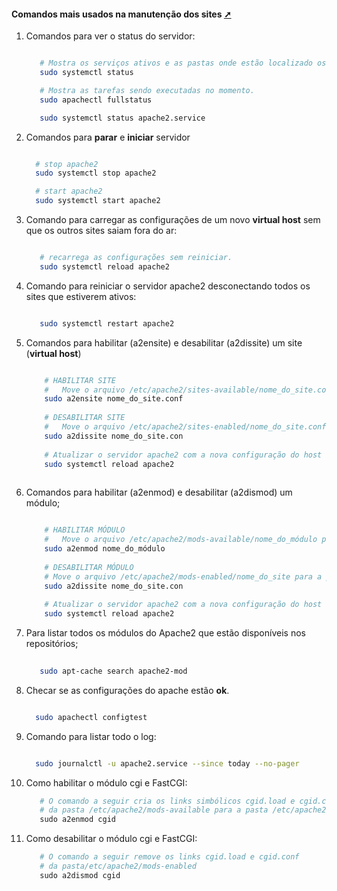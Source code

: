 <!-- markdownlint-disable-next-line -->
#### Comandos mais usados na manutenção dos sites <a href="comandos_basicos.html" target="_blank" title="Pressione aqui para expandir este documento em nova aba.">  ➚ </a>

1. Comandos para ver o status do servidor:

    ```sh
    
       # Mostra os serviços ativos e as pastas onde estão localizado os mesmos
       sudo systemctl status
    
       # Mostra as tarefas sendo executadas no momento.
       sudo apachectl fullstatus
    
       sudo systemctl status apache2.service

    
    ```

2. Comandos para **parar** e **iniciar** servidor

    ```sh

      # stop apache2
      sudo systemctl stop apache2  

      # start apache2
      sudo systemctl start apache2 

   
   ```

3. Comando para carregar as configurações de um novo **virtual host** sem que os outros sites saiam fora do ar:

   ```sh

      # recarrega as configurações sem reiniciar.
      sudo systemctl reload apache2   

   ```

4. Comando para reiniciar o servidor apache2 desconectando todos os sites que estiverem ativos:

   ```sh

      sudo systemctl restart apache2  

   ```

5. Comandos para habilitar (a2ensite)  e desabilitar (a2dissite) um site (**virtual host**)

   ```sh
   
       # HABILITAR SITE
       #   Move o arquivo /etc/apache2/sites-available/nome_do_site.conf para a pasta /etc/apache2/sites-enabled/nome_do_site.conf
       sudo a2ensite nome_do_site.conf
    
       # DESABILITAR SITE
       #   Move o arquivo /etc/apache2/sites-enabled/nome_do_site.conf para a pasta /etc/apache2/sites-available/nome_do_site.conf:
       sudo a2dissite nome_do_site.con
          
       # Atualizar o servidor apache2 com a nova configuração do host virtual
       sudo systemctl reload apache2  
    
   ```

6. Comandos para habilitar (a2enmod)  e desabilitar (a2dismod) um módulo;

   ```sh
   
       # HABILITAR MÓDULO
       #   Move o arquivo /etc/apache2/mods-available/nome_do_módulo para a pasta /etc/apache2/mods-enabled/nome_do_módulo   
       sudo a2enmod nome_do_módulo
    
       # DESABILITAR MÓDULO
       # Move o arquivo /etc/apache2/mods-enabled/nome_do_site para a pasta /etc/apache2/mods-available/nome_do_módulo
       sudo a2dissite nome_do_site.con
        
       # Atualizar o servidor apache2 com a nova configuração do host virtual
       sudo systemctl reload apache2  

   ```

7. Para listar todos os módulos do Apache2 que estão disponíveis nos repositórios;

   ```sh
        
      sudo apt-cache search apache2-mod
   
   ```

8. Checar se as configurações do apache estão **ok**.

   ```sh

     sudo apachectl configtest

   ```

9. Comando para listar todo o log:

   ```sh

     sudo journalctl -u apache2.service --since today --no-pager

   ```

10. Como habilitar o módulo cgi e FastCGI:

    ```powershell
       # O comando a seguir cria os links simbólicos cgid.load e cgid.conf 
       # da pasta /etc/apache2/mods-available para a pasta /etc/apache2/mods-enabled
       sudo a2enmod cgid
    ```

11. Como desabilitar o módulo cgi e FastCGI:

    ```powershell
       # O comando a seguir remove os links cgid.load e cgid.conf 
       # da pasta/etc/apache2/mods-enabled
       sudo a2dismod cgid
    ```

